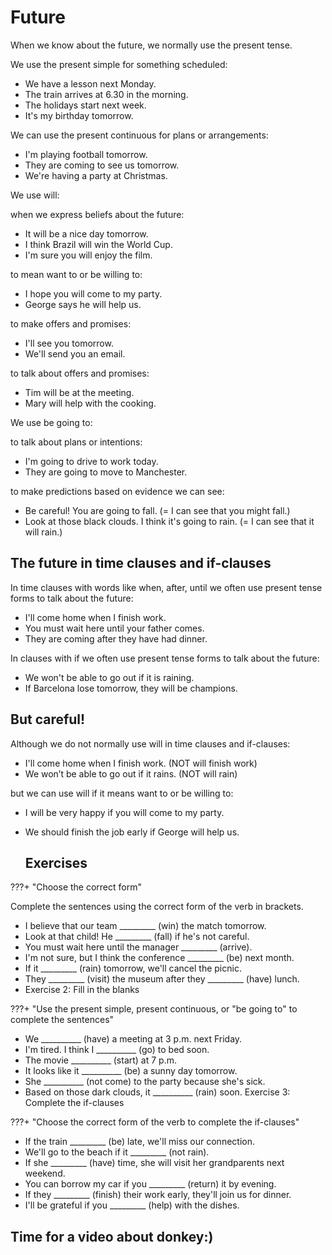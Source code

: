 # Future

When we know about the future, we normally use the present tense.

We use the present simple for something scheduled:</br> 

- We have a lesson next Monday.</br> 
- The train arrives at 6.30 in the morning.</br>
- The holidays start next week.</br>
- It's my birthday tomorrow.</br>

We can use the present continuous for plans or arrangements:</br> 

- I'm playing football tomorrow.</br> 
- They are coming to see us tomorrow.</br> 
- We're having a party at Christmas.</br> 

We use will:

when we express beliefs about the future:</br> 
- It will be a nice day tomorrow.</br> 
- I think Brazil will win the World Cup.</br>
- I'm sure you will enjoy the film.</br>

to mean want to or be willing to:</br> 
- I hope you will come to my party.</br>
- George says he will help us.</br> 

to make offers and promises:</br> 
- I'll see you tomorrow.</br> 
- We'll send you an email.</br>

to talk about offers and promises:</br> 
- Tim will be at the meeting.</br> 
- Mary will help with the cooking.</br> 

We use be going to:

to talk about plans or intentions:</br> 
- I'm going to drive to work today.</br> 
- They are going to move to Manchester.</br> 

to make predictions based on evidence we can see:</br> 
- Be careful! You are going to fall. (= I can see that you might fall.)
- Look at those black clouds. I think it's going to rain. (= I can see that it will rain.)

## The future in time clauses and if-clauses

In time clauses with words like when, after, until we often use present tense forms to talk about the future:

- I'll come home when I finish work.</br>
- You must wait here until your father comes.</br>
- They are coming after they have had dinner.</br> 

In clauses with if we often use present tense forms to talk about the future:

- We won't be able to go out if it is raining.</br> 
- If Barcelona lose tomorrow, they will be champions.</br> 

## But careful!

Although we do not normally use will in time clauses and if-clauses:

- I'll come home when I finish work. (NOT will finish work)</br>
- We won’t be able to go out if it rains. (NOT will rain)</br> 

but we can use will if it means want to or be willing to:

- I will be very happy if you will come to my party.</br> 
- We should finish the job early if George will help us.</br> 

  ## Exercises

???+ "Choose the correct form"


Complete the sentences using the correct form of the verb in brackets.

- I believe that our team _________ (win) the match tomorrow.
- Look at that child! He _________ (fall) if he's not careful.
- You must wait here until the manager _________ (arrive).
- I'm not sure, but I think the conference _________ (be) next month.
- If it _________ (rain) tomorrow, we'll cancel the picnic.
- They _________ (visit) the museum after they _________ (have) lunch.
- Exercise 2: Fill in the blanks

???+ "Use the present simple, present continuous, or "be going to" to complete the sentences"

- We __________ (have) a meeting at 3 p.m. next Friday.
- I'm tired. I think I __________ (go) to bed soon.
- The movie __________ (start) at 7 p.m.
- It looks like it __________ (be) a sunny day tomorrow.
- She __________ (not come) to the party because she's sick.
- Based on those dark clouds, it __________ (rain) soon.
Exercise 3: Complete the if-clauses

???+ "Choose the correct form of the verb to complete the if-clauses"

- If the train _________ (be) late, we'll miss our connection.
- We'll go to the beach if it _________ (not rain).
- If she _________ (have) time, she will visit her grandparents next weekend.
- You can borrow my car if you _________ (return) it by evening.
- If they _________ (finish) their work early, they'll join us for dinner.
- I'll be grateful if you _________ (help) with the dishes.

## Time for a video about donkey:)
